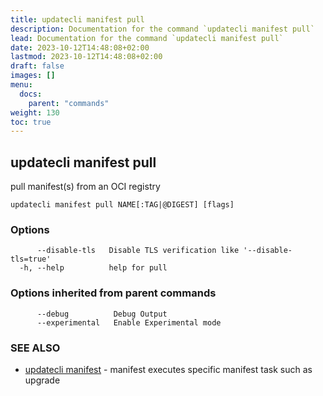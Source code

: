 ```yaml
---
title: updatecli manifest pull
description: Documentation for the command `updatecli manifest pull`
lead: Documentation for the command `updatecli manifest pull`
date: 2023-10-12T14:48:08+02:00
lastmod: 2023-10-12T14:48:08+02:00
draft: false
images: []
menu:
  docs:
    parent: "commands"
weight: 130
toc: true
---
```


## updatecli manifest pull

pull manifest(s) from an OCI registry

```
updatecli manifest pull NAME[:TAG|@DIGEST] [flags]
```

### Options

```
      --disable-tls   Disable TLS verification like '--disable-tls=true'
  -h, --help          help for pull
```

### Options inherited from parent commands

```
      --debug          Debug Output
      --experimental   Enable Experimental mode
```

### SEE ALSO

* [updatecli manifest](/docs/commands/updatecli_manifest)	 - manifest executes specific manifest task such as upgrade

